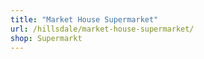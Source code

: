 ```yaml
---
title: "Market House Supermarket"
url: /hillsdale/market-house-supermarket/
shop: Supermarkt
---
```

